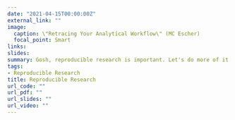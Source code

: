 ```yaml
---
date: "2021-04-15T00:00:00Z"
external_link: ""
image:
  caption: \"Retracing Your Analytical Workflow\" (MC Escher)
  focal_point: Smart
links:
slides: 
summary: Gosh, reproducible research is important. Let's do more of it!
tags:
- Reproducible Research
title: Reproducible Research
url_code: ""
url_pdf: ""
url_slides: ""
url_video: ""
---
```



